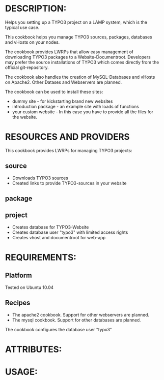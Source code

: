 
# DESCRIPTION:

Helps you setting up a TYPO3 project on a LAMP system, which is the typical use case.

This cookbook helps you manage TYPO3 sources, packages, databases and vHosts on your nodes.

The cookbook provides LWRPs that allow easy management of downloading TYPO3 packages to a Website-Documentroot.
Developers may prefer the source installations of TYPO3 which comes directly from the official git-repository.

The cookbook also handles the creation of MySQL-Databases and vHosts on Apache2.
Other Datases and Webservers are planned.

The cookbook can be used to install these sites:

* dummy site - for kickstarting brand new websites
* introduction package - an example site with loads of functions
* your custom website - In this case you have to provide all the files for the website.

# RESOURCES AND PROVIDERS

This cookbook provides LWRPs for managing TYPO3 projects:

## source

* Downloads TYPO3 sources
* Created links to provide TYPO3-sources in your website

## package


## project

* Creates database for TYPO3-Website
* Creates database user "typo3" with limited access rights
* Creates vhost and documentroot for web-app

# REQUIREMENTS:

## Platform

Tested on Ubuntu 10.04

## Recipes

* The apache2 cookbook. Support for other webservers are planned.
* The mysql cookbook. Support for other databases are planned.

The cookbook configures the database user "typo3"

# ATTRIBUTES:

# USAGE:

